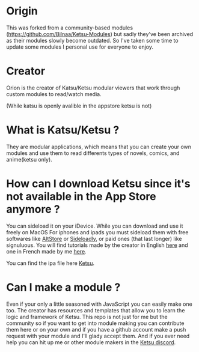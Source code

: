 # Origin
This was forked from a community-based modules (https://github.com/Bilnaa/Ketsu-Modules) but sadly they've been archived as their modules slowly become outdated.
So I've taken some time to update some modules I personal use for everyone to enjoy.


<!-- | Modules                        | Direct<br>Install                              | Added      | Updated     |
|--------------------------------|:----------------------------------------------:|:----------:|:-----------:|
| Asurascans                     | [KETSU][asura-ketsu]<br>[ZETSU][asura-zetsu] | 2022.11.21 | 2022.10.221 |

[asura-ketsu]: ketsuapp:///?moduleData=https://raw.githubusercontent.com/OffsetParts/KetsuModules/master/Asura/asura.json
[asura-zetsu]: zetsuapp:///?moduleData=https://raw.githubusercontent.com/OffsetParts/KetsuModules/master/Asura/asura.json -->

# Creator
Orion is the creator of Katsu/Ketsu modular viewers that work through custom modules to read/watch media.

(While katsu is openly avalible in the appstore ketsu is not)

# What is Katsu/Ketsu ?
They are modular applications, which means that you can create your own modules and use them to read differents types of novels, comics, and anime(ketsu only). 

# How can I download Ketsu since it's not available in the App Store anymore ?
You can sideload it on your iDevice. While you can download and use it freely on MacOS
For iphones and ipads you must sideload them with free softwares like [AltStore](https://altstore.io/) or [Sideloadly](https://sideloadly.io/), or paid ones (that last longer) like signuluous.
You will find tutorials made by the creator in English [here](https://ketsu.app/download.html) and one in French made by me [here](https://www.youtube.com/watch?v=qX2MAsUBdfQ).

You can find the ipa file here [Ketsu](https://ketsu.app).

# Can I make a module ? 
Even if your only a little seasoned with JavaScript you can easily make one too. The creator has resources and templates that allow you to learn the logic and framework of Ketsu.
This repo is not just for me but the community so if you want to get into module making you can contribute them here or on your own and if you have a github account make a push request with your module and I'll glady accept them.
And if you ever need help you can hit up me or other module makers in the [Ketsu discord](https://discord.gg/CP3Q6XBv9F).
